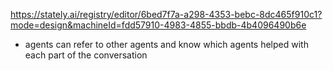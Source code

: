 https://stately.ai/registry/editor/6bed7f7a-a298-4353-bebc-8dc465f910c1?mode=design&machineId=fdd57910-4983-4855-bbdb-4b4096490b6e


- agents can refer to other agents and know which agents helped with each part of the conversation